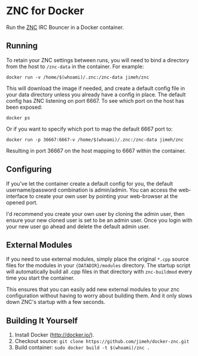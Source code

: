 # ZNC for Docker

Run the [ZNC](http://znc.in) IRC Bouncer in a Docker container.


## Running

To retain your ZNC settings between runs, you will need to bind a directory
from the host to `/znc-data` in the container. For example:

    docker run -v /home/$(whoami)/.znc:/znc-data jimeh/znc

This will download the image if needed, and create a default config file in
your data directory unless you already have a config in place. The default
config has ZNC listening on port 6667. To see which port on the host has been
exposed:

    docker ps

Or if you want to specify which port to map the default 6667 port to:

    docker run -p 36667:6667-v /home/$(whoami)/.znc:/znc-data jimeh/znc

Resulting in port 36667 on the host mapping to 6667 within the container.


## Configuring

If you've let the container create a default config for you, the default
username/password combination is admin/admin. You can access the web-interface
to create your own user by pointing your web-browser at the opened port.

I'd recommend you create your own user by cloning the admin user, then ensure
your new cloned user is set to be an admin user. Once you login with your new
user go ahead and delete the default admin user.


## External Modules

If you need to use external modules, simply place the original `*.cpp` source
files for the modules in your `{DATADIR}/modules` directory. The startup
script will automatically build all .cpp files in that directory with
`znc-buildmod` every time you start the container.

This ensures that you can easily add new external modules to your znc
configuration without having to worry about building them. And it only slows
down ZNC's startup with a few seconds.


## Building It Yourself

1. Install Docker (http://docker.io/).
2. Checkout source: `git clone https://github.com/jimeh/docker-znc.git`
3. Build container: `sudo docker build -t $(whoami)/znc .`
